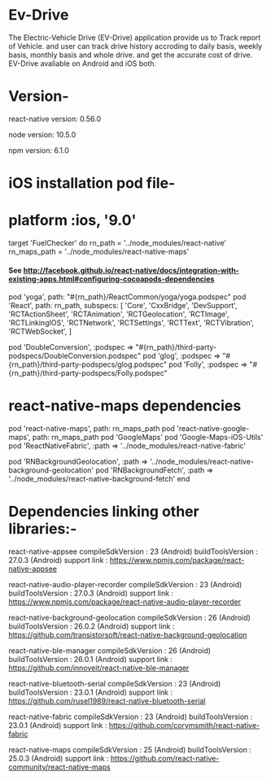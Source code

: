 # Ev-Drive
The Electric-Vehicle Drive (EV-Drive) application provide us to Track report of Vehicle. and user can track drive history accroding to daily basis, weekly basis, monthly basis and whole drive. and get the accurate cost of drive. EV-Drive avaliable on Android and iOS both.  

# Version-

react-native version: 0.56.0

node version: 10.5.0

npm version: 6.1.0


 

# iOS installation pod file-

# platform :ios, '9.0'

target 'FuelChecker' do
 rn_path = '../node_modules/react-native'
  rn_maps_path = '../node_modules/react-native-maps'

  #### See http://facebook.github.io/react-native/docs/integration-with-existing-apps.html#configuring-cocoapods-dependencies
  pod 'yoga', path: "#{rn_path}/ReactCommon/yoga/yoga.podspec"
  pod 'React', path: rn_path, subspecs: [
    'Core',
    'CxxBridge',
    'DevSupport',
    'RCTActionSheet',
    'RCTAnimation',
    'RCTGeolocation',
    'RCTImage',
    'RCTLinkingIOS',
    'RCTNetwork',
    'RCTSettings',
    'RCTText',
    'RCTVibration',
    'RCTWebSocket',
  ]

  pod 'DoubleConversion', :podspec => "#{rn_path}/third-party-podspecs/DoubleConversion.podspec"
  pod 'glog', :podspec => "#{rn_path}/third-party-podspecs/glog.podspec"
  pod 'Folly', :podspec => "#{rn_path}/third-party-podspecs/Folly.podspec"

  # react-native-maps dependencies
  pod 'react-native-maps', path: rn_maps_path
  pod 'react-native-google-maps', path: rn_maps_path
  pod 'GoogleMaps'
  pod 'Google-Maps-iOS-Utils'
  pod 'ReactNativeFabric', :path => '../node_modules/react-native-fabric'

 pod 'RNBackgroundGeolocation', :path => '../node_modules/react-native-background-geolocation'
 pod 'RNBackgroundFetch', :path => '../node_modules/react-native-background-fetch'
end



# Dependencies linking other libraries:-

react-native-appsee
compileSdkVersion : 23 (Android)
buildToolsVersion : 27.0.3 (Android)
support link : https://www.npmjs.com/package/react-native-appsee

react-native-audio-player-recorder
compileSdkVersion : 23 (Android)
buildToolsVersion : 27.0.3 (Android)
support link : https://www.npmjs.com/package/react-native-audio-player-recorder

react-native-background-geolocation
compileSdkVersion : 26 (Android)
buildToolsVersion : 26.0.2 (Android)
support link : https://github.com/transistorsoft/react-native-background-geolocation

react-native-ble-manager
compileSdkVersion : 26 (Android)
buildToolsVersion : 26.0.1 (Android)
support link : https://github.com/innoveit/react-native-ble-manager

react-native-bluetooth-serial
compileSdkVersion : 23 (Android)
buildToolsVersion : 23.0.1 (Android)
support link : https://github.com/rusel1989/react-native-bluetooth-serial

react-native-fabric
compileSdkVersion : 23 (Android)
buildToolsVersion : 23.0.1 (Android)
support link : https://github.com/corymsmith/react-native-fabric

react-native-maps
compileSdkVersion : 25 (Android)
buildToolsVersion : 25.0.3 (Android)
support link : https://github.com/react-native-community/react-native-maps




